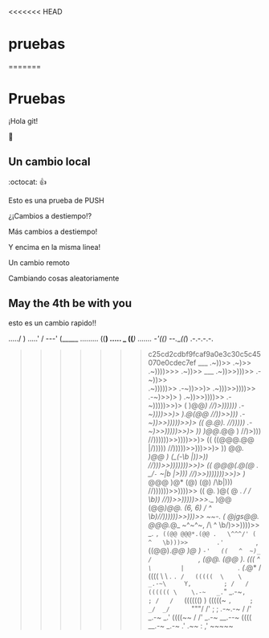 <<<<<<< HEAD
# pruebas
=======
# Pruebas

¡Hola git!

:bug:

## Un cambio local
:octocat: :+1:

Esto es una prueba de PUSH

¿¡Cambios a destiempo!?

Más cambios a destiempo!

Y encima en la misma linea!

Un cambio remoto

Cambiando cosas aleatoriamente



## May the 4th be with you

esto es un cambio rapido!!

...../ )
.....' /
---' (_____
......... ((__)
..... _ ((___)
....... -'((__)
--.___((_) 
.-.-.-.-.
>>>>>>> c25cd2cdbf9fcaf9a0e3c30c5c45070e0cdec7ef
                                                          ___
                                                       .~))>>
                                                      .~)>>
                                                    .~))))>>>
                                                  .~))>>             ___
                                                .~))>>)))>>      .-~))>>  
                                              .~)))))>>       .-~))>>)>
                                            .~)))>>))))>>  .-~)>>)>
                        )                 .~))>>))))>>  .-~)))))>>)>
                     ( )@@*)             //)>))))))  .-~))))>>)>
                   ).@(@@               //))>>))) .-~))>>)))))>>)>
                 (( @.@).              //))))) .-~)>>)))))>>)>
               ))  )@@*.@@ )          //)>))) //))))))>>))))>>)>
            ((  ((@@@.@@             |/))))) //)))))>>)))>>)>
           )) @@*. )@@ )   (\_(\-\b  |))>)) //)))>>)))))))>>)>
         (( @@@(.@(@ .    _/`-`  ~|b |>))) //)>>)))))))>>)>
          )* @@@ )@*     (@) (@)  /\b|))) //))))))>>))))>>
        (( @. )@( @ .   _/       /  \b)) //))>>)))))>>>_._
         )@@ (@@*)@@.  (6,   6) / ^  \b)//))))))>>)))>>   ~~-.
      ( @jgs@@. @@@.*@_ ~^~^~, /\  ^  \b/)>>))))>>      _.     `,
       ((@@ @@@*.(@@ .   \^^^/' (  ^   \b)))>>        .'         `,
        ((@@).*@@ )@ )    `-'   ((   ^  ~)_          /             `,
          (@@. (@@ ).           (((   ^    `\        |               `.
            (*.@*              / ((((        \        \      .         `.
                              /   (((((  \    \    _.-~\     Y,         ;
                             /   / (((((( \    \.-~   _.`" _.-~`,       ;
                            /   /   `(((((()    )    (((((~      `,     ;
                          _/  _/      `"""/   /'                  ;     ;
                      _.-~_.-~           /  /'                _.-~   _.'
                    ((((~~              / /'              _.-~ __.--~
                                       ((((          __.-~ _.-~
                                                   .'   .~~
                                                   :    ,'
                                                   ~~~~~

